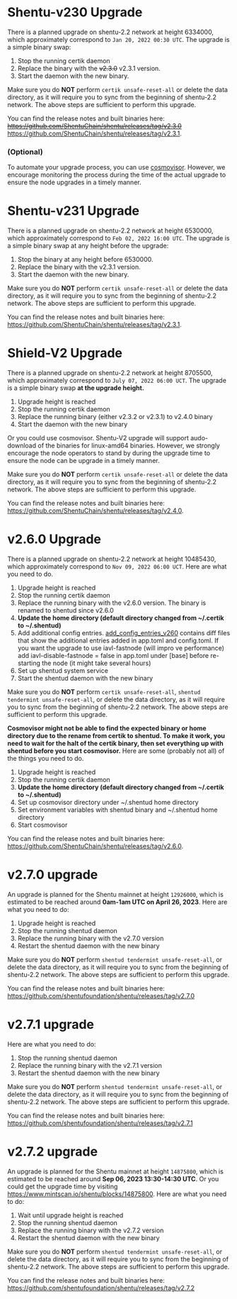 # Shentu-v230 Upgrade

There is a planned upgrade on shentu-2.2 network at height 6334000, which approximately correspond to `Jan 20, 2022 00:30 UTC`. The upgrade is a simple binary swap:

 1. Stop the running certik daemon
 2. Replace the binary with the ~~v2.3.0~~ v2.3.1 version.
 3. Start the daemon with the new binary.

Make sure you do <b>NOT</b> perform `certik unsafe-reset-all` or delete the data directory, as it will require you to sync from the beginning of shentu-2.2 network. The above steps are sufficient to perform this upgrade.

You can find the release notes and built binaries here: ~~https://github.com/ShentuChain/shentu/releases/tag/v2.3.0~~ https://github.com/ShentuChain/shentu/releases/tag/v2.3.1.

### (Optional)

To automate your upgrade process, you can use [cosmovisor](https://docs.cosmos.network/master/run-node/cosmovisor.html). However, we encourage monitoring the process during the time of the actual upgrade to ensure the node upgrades in a timely manner.

# Shentu-v231 Upgrade

There is a planned upgrade on shentu-2.2 network at height 6530000, which approximately correspond to `Feb 02, 2022 16:00 UTC`. The upgrade is a simple binary swap at any height before the upgrade:

 1. Stop the binary at any height before 6530000.
 2. Replace the binary with the v2.3.1 version.
 3. Start the daemon with the new binary.

Make sure you do <b>NOT</b> perform `certik unsafe-reset-all` or delete the data directory, as it will require you to sync from the beginning of shentu-2.2 network. The above steps are sufficient to perform this upgrade.

You can find the release notes and built binaries here: https://github.com/ShentuChain/shentu/releases/tag/v2.3.1.

# Shield-V2 Upgrade

There is a planned upgrade on shentu-2.2 network at height 8705500, which approximately correspond to `July 07, 2022 06:00 UCT`. The upgrade is a simple binary swap <b>at the upgrade height.</b>

 1. Upgrade height is reached
 2. Stop the running certik daemon
 3. Replace the running binary (either v2.3.2 or v2.3.1) to v2.4.0 binary
 4. Start the daemon with the new binary

Or you could use cosmovisor. Shentu-V2 upgrade will support audo-download of the binaries for linux-amd64 binaries.
However, we strongly encourage the node operators to stand by during the upgrade time to ensure the node can be upgrade in a timely manner.

Make sure you do <b>NOT</b> perform `certik unsafe-reset-all` or delete the data directory, as it will require you to sync from the beginning of shentu-2.2 network. The above steps are sufficient to perform this upgrade.

You can find the release notes and built binaries here: https://github.com/ShentuChain/shentu/releases/tag/v2.4.0.

# v2.6.0 Upgrade

There is a planned upgrade on shentu-2.2 network at height 10485430, which approximately correspond to `Nov 09, 2022 06:00 UCT`. Here are what you need to do.

 1. Upgrade height is reached
 2. Stop the running certik daemon
 3. Replace the running binary with the v2.6.0 version. The binary is renamed to shentud since v2.6.0
 4. <b>Update the home directory (default directory changed from ~/.certik to ~/.shentud)</b>
 5. Add additional config entries. [add_config_entries_v260](https://github.com/ShentuChain/mainnet/blob/main/shentu-2.2/add_config_entries_v260) contains diff files that show the additional entries added in app.toml and config.toml. If you want the upgrade to use iavl-fastnode (will impro ve performance) add iavl-disable-fastnode = false in app.toml under [base] before re-starting the node (it might take several hours) 
 6. Set up shentud system service
 7. Start the shentud daemon with the new binary

Make sure you do <b>NOT</b> perform `certik unsafe-reset-all`, `shentud tendermint unsafe-reset-all`, or delete the data directory, as it will require you to sync from the beginning of shentu-2.2 network. The above steps are sufficient to perform this upgrade.

<b>Cosmovisor might not be able to find the expected binary or home directory due to the rename from certik to shentud. To make it work, you need to wait for the halt of the certik binary, then set everything up with shentud before you start cosmovisor.</b> Here are some (probably not all) of the things you need to do.

 1. Upgrade height is reached
 2. Stop the running certik daemon
 3. <b>Update the home directory (default directory changed from ~/.certik to ~/.shentud)</b>
 4. Set up cosmovisor directory under ~/.shentud home directory
 5. Set environment variables with shentud binary and ~/.shentud home directory
 6. Start cosmovisor

You can find the release notes and built binaries here: https://github.com/ShentuChain/shentu/releases/tag/v2.6.0.

# v2.7.0 upgrade

An upgrade is planned for the Shentu mainnet at height `12926000`, which is estimated to be reached around **0am-1am UTC on April 26, 2023**. Here are what you need to do:

 1. Upgrade height is reached
 2. Stop the running shentud daemon
 3. Replace the running binary with the v2.7.0 version
 4. Restart the shentud daemon with the new binary

 Make sure you do <b>NOT</b> perform `shentud tendermint unsafe-reset-all`, or delete the data directory, as it will require you to sync from the beginning of shentu-2.2 network. The above steps are sufficient to perform this upgrade.

 You can find the release notes and built binaries here: https://github.com/shentufoundation/shentu/releases/tag/v2.7.0
 
 # v2.7.1 upgrade

Here are what you need to do:

 1. Stop the running shentud daemon
 2. Replace the running binary with the v2.7.1 version
 3. Restart the shentud daemon with the new binary

 Make sure you do <b>NOT</b> perform `shentud tendermint unsafe-reset-all`, or delete the data directory, as it will require you to sync from the beginning of shentu-2.2 network. The above steps are sufficient to perform this upgrade.

 You can find the release notes and built binaries here: https://github.com/shentufoundation/shentu/releases/tag/v2.7.1

# v2.7.2 upgrade

An upgrade is planned for the Shentu mainnet at height `14875800`, which is estimated to be reached around **Sep 06, 2023 13:30-14:30 UTC**. Or you could get the upgrade time by visiting https://www.mintscan.io/shentu/blocks/14875800. Here are what you need to do:

 1. Wait until upgrade height is reached
 2. Stop the running shentud daemon
 3. Replace the running binary with the v2.7.2 version
 4. Restart the shentud daemon with the new binary

 Make sure you do <b>NOT</b> perform `shentud tendermint unsafe-reset-all`, or delete the data directory, as it will require you to sync from the beginning of shentu-2.2 network. The above steps are sufficient to perform this upgrade.

 You can find the release notes and built binaries here: https://github.com/shentufoundation/shentu/releases/tag/v2.7.2
